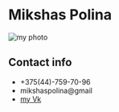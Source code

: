 # Mikshas Polina

![my photo](https://sun9-22.userapi.com/S5JxldyRqyvaojC5TN-ZXK3IIyD16RehfR5GQQ/n4Lf8-kTB4Q.jpg)

## Contact info

- +375(44)-759-70-96
- mikshaspolina@gmail
- [my Vk](https://vk.com/mikshaspolya)


